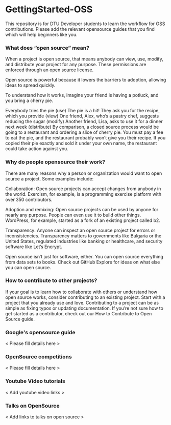 # GettingStarted-OSS
This repository is for DTU Developer students to learn the workflow for OSS contributions.
Please add the relevant opensource guides that you find which will help beginners like you.

### What does “open source” mean?
When a project is open source, that means anybody can view, use, modify, and distribute your project for any purpose. These permissions are enforced through an open source license.

Open source is powerful because it lowers the barriers to adoption, allowing ideas to spread quickly.

To understand how it works, imagine your friend is having a potluck, and you bring a cherry pie.

Everybody tries the pie (use)
The pie is a hit! They ask you for the recipe, which you provide (view)
One friend, Alex, who’s a pastry chef, suggests reducing the sugar (modify)
Another friend, Lisa, asks to use it for a dinner next week (distribute)
By comparison, a closed source process would be going to a restaurant and ordering a slice of cherry pie. You must pay a fee to eat the pie, and the restaurant probably won’t give you their recipe. If you copied their pie exactly and sold it under your own name, the restaurant could take action against you.

### Why do people opensource their work? 
There are many reasons why a person or organization would want to open source a project. Some examples include:

Collaboration: Open source projects can accept changes from anybody in the world. Exercism, for example, is a programming exercise platform with over 350 contributors.

Adoption and remixing: Open source projects can be used by anyone for nearly any purpose. People can even use it to build other things. WordPress, for example, started as a fork of an existing project called b2.

Transparency: Anyone can inspect an open source project for errors or inconsistencies. Transparency matters to governments like Bulgaria or the United States, regulated industries like banking or healthcare, and security software like Let’s Encrypt.

Open source isn’t just for software, either. You can open source everything from data sets to books. Check out GitHub Explore for ideas on what else you can open source.

### How to contribute to other projects?
If your goal is to learn how to collaborate with others or understand how open source works, consider contributing to an existing project. Start with a project that you already use and love. Contributing to a project can be as simple as fixing typos or updating documentation.
If you’re not sure how to get started as a contributor, check out our How to Contribute to Open Source guide.

### Google's opensource guide
 < Please fill details here >

### OpenSource competitions
  < Please fill details here >

### Youtube Video tutorials
  < Add youtube video links >

### Talks on OpenSource
  < Add links to talks on open source >